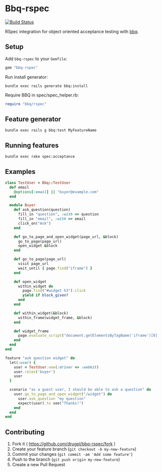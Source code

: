 # Bbq-rspec

[![Build Status](https://secure.travis-ci.org/drugpl/bbq-rspec.png)](http://travis-ci.org/drugpl/bbq-rspec)

RSpec integration for object oriented acceptance testing with [bbq](https://github.com/drugpl/bbq).

## Setup

Add `bbq-rspec` to your `Gemfile`:

```ruby
gem "bbq-rspec"
```

Run install generator:

```
bundle exec rails generate bbq:install
```

Require BBQ in spec/spec_helper.rb:

```ruby
require "bbq/rspec"
```

## Feature generator

```
bundle exec rails g bbq:test MyFeatureName
```

## Running features

```
bundle exec rake spec:acceptance
```

## Examples

```ruby
class TestUser < Bbq::TestUser
  def email
    @options[:email] || "buyer@example.com"
  end

  module Buyer
    def ask_question(question)
      fill_in "question", :with => question
      fill_in "email", :with => email
      click_on("Ask")
    end

    def go_to_page_and_open_widget(page_url, &block)
      go_to_page(page_url)
      open_widget &block
    end

    def go_to_page(page_url)
      visit page_url
      wait_until { page.find("iframe") }
    end

    def open_widget
      within_widget do
        page.find("#widget h3").click
        yield if block_given?
      end
    end

    def within_widget(&block)
      within_frame(widget_frame, &block)
    end

    def widget_frame
      page.evaluate_script("document.getElementsByTagName('iframe')[0].id")
    end
  end
end
```

```ruby
feature "ask question widget" do
  let(:user) {
    user = TestUser.new(:driver => :webkit)
    user.roles('buyer')
    user
  }

  scenario "as a guest user, I should be able to ask a question" do
    user.go_to_page_and_open_widget("/widget") do
      user.ask_question "my question"
      expect(user).to see("Thanks!")
    end
  end
end
```

## Contributing

1. Fork it ( https://github.com/drugpl/bbq-rspec/fork )
2. Create your feature branch (`git checkout -b my-new-feature`)
3. Commit your changes (`git commit -am 'Add some feature'`)
4. Push to the branch (`git push origin my-new-feature`)
5. Create a new Pull Request
